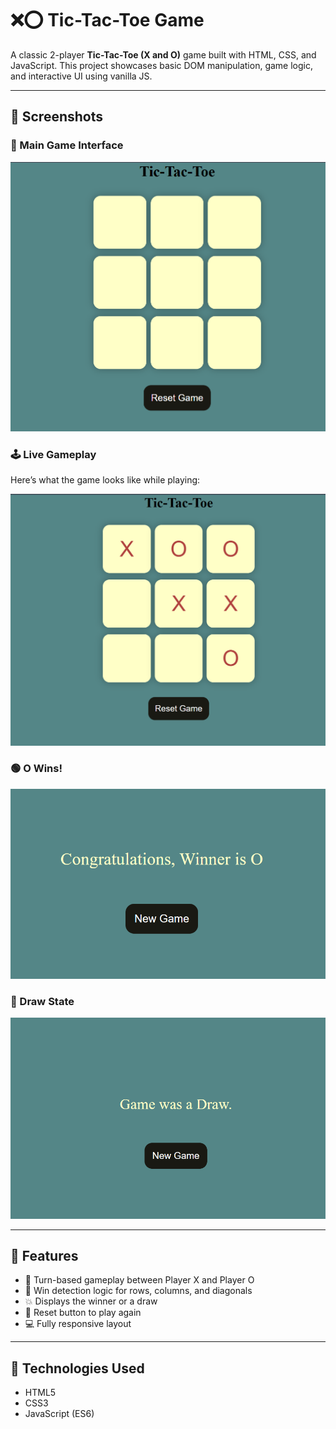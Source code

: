 # ❌⭕ Tic-Tac-Toe Game

A classic 2-player **Tic-Tac-Toe (X and O)** game built with HTML, CSS, and JavaScript. This project showcases basic DOM manipulation, game logic, and interactive UI using vanilla JS.

---

## 📸 Screenshots

### 🧩 Main Game Interface
![Main Screen](screenshots/main-screen.png)

### 🕹️ Live Gameplay

Here’s what the game looks like while playing:

![Tic-Tac-Toe Gameplay](screenshots/gameplay.png)

### 🟢 O Wins!
![X Wins](screenshots/o-wins.png)

### 🤝 Draw State
![Draw Screen](screenshots/draw-screen.png)

---

## 🧩 Features

- 🔁 Turn-based gameplay between Player X and Player O
- 🧠 Win detection logic for rows, columns, and diagonals
- 💥 Displays the winner or a draw
- 🔄 Reset button to play again
- 💻 Fully responsive layout

---

## 🚀 Technologies Used

- HTML5
- CSS3
- JavaScript (ES6)

